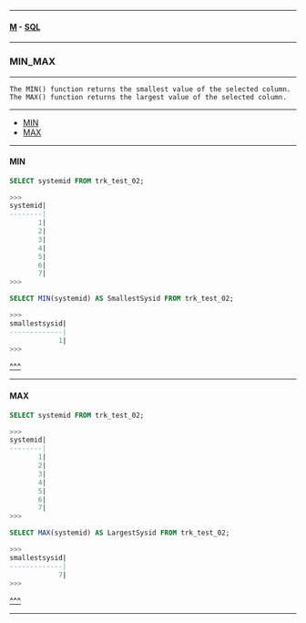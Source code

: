 
---

#### [M](https://github.com/ttltrk/TTT/blob/master/menu.md) - [SQL](https://github.com/ttltrk/TTT/blob/master/SQL/SQL.md)

---

### MIN_MAX

---

```
The MIN() function returns the smallest value of the selected column.
The MAX() function returns the largest value of the selected column.
```

---

* [MIN](#MIN)
* [MAX](#MAX)

---

#### MIN

```sql
SELECT systemid FROM trk_test_02;

>>>
systemid|
--------|
       1|
       2|
       3|
       4|
       5|
       6|
       7|
>>>

SELECT MIN(systemid) AS SmallestSysid FROM trk_test_02;

>>>
smallestsysid|
-------------|
            1|
>>>
```

[^^^](#MIN_MAX)

---

#### MAX

```sql
SELECT systemid FROM trk_test_02;

>>>
systemid|
--------|
       1|
       2|
       3|
       4|
       5|
       6|
       7|
>>>

SELECT MAX(systemid) AS LargestSysid FROM trk_test_02;

>>>
smallestsysid|
-------------|
            7|
>>>
```

[^^^](#MIN_MAX)

---
